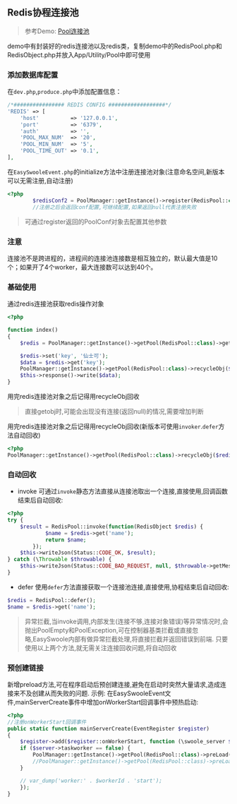 ## Redis协程连接池

> 参考Demo: [Pool连接池](https://github.com/easy-swoole/demo/tree/3.x-pool)

demo中有封装好的redis连接池以及redis类，复制demo中的RedisPool.php和RedisObject.php并放入App/Utility/Pool中即可使用

### 添加数据库配置
在`dev.php`,`produce.php`中添加配置信息：
```php
/*################ REDIS CONFIG ##################*/
'REDIS' => [
    'host'          => '127.0.0.1',
    'port'          => '6379',
    'auth'          => '',
    'POOL_MAX_NUM'  => '20',
    'POOL_MIN_NUM'  => '5',
    'POOL_TIME_OUT' => '0.1',
],
```
在```EasySwooleEvent.php```的initialize方法中注册连接池对象(注意命名空间,新版本可以无需注册,自动注册)
```php
<?php
        $redisConf2 = PoolManager::getInstance()->register(RedisPool::class, Config::getInstance()->getConf('REDIS.POOL_MAX_NUM'));
        //注册之后会返回conf配置,可继续配置,如果返回null代表注册失败
```
> 可通过register返回的PoolConf对象去配置其他参数


### 注意
连接池不是跨进程的，进程间的连接池连接数是相互独立的，默认最大值是10个；如果开了4个worker，最大连接数可以达到40个。


### 基础使用

通过redis连接池获取redis操作对象

```php
<?php

function index()
{
    $redis = PoolManager::getInstance()->getPool(RedisPool::class)->getObj();

    $redis->set('key', '仙士可');
    $data = $redis->get('key');
    PoolManager::getInstance()->getPool(RedisPool::class)->recycleObj($redis);
    $this->response()->write($data);
}
```
用完redis连接池对象之后记得用recycleObj回收
> 直接getobj时,可能会出现没有连接(返回null)的情况,需要增加判断  

用完redis连接池对象之后记得用recycleObj回收(新版本可使用`invoker`.`defer`方法自动回收)

```php
<?php
PoolManager::getInstance()->getPool(RedisPool::class)->recycleObj($redis);
```

### 自动回收
* invoke
可通过`invoke`静态方法直接从连接池取出一个连接,直接使用,回调函数结束后自动回收:
```php
<?php
try {
    $result = RedisPool::invoke(function(RedisObject $redis) {
            $name = $redis->get('name');
            return $name;
        });
    $this->writeJson(Status::CODE_OK, $result);
} catch (\Throwable $throwable) {
    $this->writeJson(Status::CODE_BAD_REQUEST, null, $throwable->getMessage());
}
```
* defer
使用`defer`方法直接获取一个连接池连接,直接使用,协程结束后自动回收:
````php
$redis = RedisPool::defer();
$name = $redis->get('name');
````
> 异常拦截,当invoke调用,内部发生(连接不够,连接对象错误)等异常情况时,会抛出PoolEmpty和PoolException,可在控制器基类拦截或直接忽略,EasySwoole内部有做异常拦截处理,将直接拦截并返回错误到前端.
> 只要使用以上两个方法,就无需关注连接回收问题,将自动回收

### 预创建链接
新增preload方法,可在程序启动后预创建连接,避免在启动时突然大量请求,造成连接来不及创建从而失败的问题.
示例:
在EasySwooleEvent文件,mainServerCreate事件中增加onWorkerStart回调事件中预热启动:
```php
<?php
//注册onWorkerStart回调事件
public static function mainServerCreate(EventRegister $register)
{
    $register->add($register::onWorkerStart, function (\swoole_server $server, int $workerId) {
    if ($server->taskworker == false) {
        PoolManager::getInstance()->getPool(RedisPool::class)->preLoad(1);
        //PoolManager::getInstance()->getPool(RedisPool::class)->preLoad(预创建数量,必须小于连接池最大数量);
    }

    // var_dump('worker:' . $workerId . 'start');
    });
}
```

